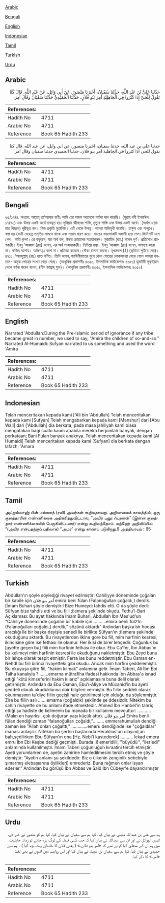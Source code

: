 [Arabic](#arabic)

[Bengali](#bengali)

[English](#english)

[Indonesian](#indonesian)

[Tamil](#tamil)

[Turkish](#turkish)

[Urdu](#urdu)

## Arabic


<div dir="rtl" lang="ar" style={{fontSize:'larger',backgroundColor:'#f8f9fa',padding:20}}>
حَدَّثَنَا عَلِيُّ بْنُ عَبْدِ اللَّهِ، حَدَّثَنَا سُفْيَانُ، أَخْبَرَنَا مَنْصُورٌ، عَنْ أَبِي وَائِلٍ، عَنْ عَبْدِ اللَّهِ، قَالَ كُنَّا نَقُولُ لِلْحَىِّ إِذَا كَثُرُوا فِي الْجَاهِلِيَّةِ أَمِرَ بَنُو فُلاَنٍ‏.‏ حَدَّثَنَا الْحُمَيْدِيُّ حَدَّثَنَا سُفْيَانُ وَقَالَ أَمِرَ‏.‏
</div>
<div style={{backgroundColor:'#f8f9fa',padding:20, marginBottom: 10}}><table> <thead> <tr> <th>References:</th> <th></th> </tr> </thead> <tbody><tr><td>Hadith No</td><td>4711</td></tr><tr><td>Arabic No</td><td>4711</td></tr><tr><td>Reference</td><td>Book 65 Hadith 233</td></tr></tbody></table></div>


<div dir="rtl" lang="ar" style={{fontSize:'larger',backgroundColor:'#f8f9fa',padding:20}}>
حدثنا علي بن عبد الله، حدثنا سفيان، اخبرنا منصور، عن ابي وايل، عن عبد الله، قال كنا نقول للحى اذا كثروا في الجاهلية امر بنو فلان. حدثنا الحميدي حدثنا سفيان وقال امر
</div>
<div style={{backgroundColor:'#f8f9fa',padding:20, marginBottom: 10}}><table> <thead> <tr> <th>References:</th> <th></th> </tr> </thead> <tbody><tr><td>Hadith No</td><td>4711</td></tr><tr><td>Arabic No</td><td>4711</td></tr><tr><td>Reference</td><td>Book 65 Hadith 233</td></tr></tbody></table></div>

## Bengali


<div dir="ltr" lang="bn" style={{fontSize:'larger',backgroundColor:'#f8f9fa',padding:20}}>
৬৫/১৭/৪. অধ্যায়: আল্লাহ্ তা‘আলার বাণীঃ আমি তো আদম সন্তানকে মর্যাদা দান করেছি। (সূরাহ বনী ইসরাঈল ১৭/৭০) এবং উভয় একই অর্থে ব্যবহৃত হয়।দুনিয়ার জীবনের শাস্তি, মৃত্যুর শাস্তি এবং উভয় একই অর্থে। (অর্থাৎ-তোমার পিছনে) দূরীভূত হল। নিজ প্রকৃতি মুতাবিক। এটি থেকে উপন্ন। আমরা অভিমুখী করেছি। চাক্ষুষ এবং সম্মুখে। বলা হয় (ধাত্রী যেহেতু প্রসূতির সামনে থাকে এবং সন্তান ধারণ করে। খরচের ভয়লোকটি অভাবী হয়ে গেল।জিনিসটি চলে গেল। অতি কৃপণ।এর বহুবচন, যার অর্থ হল, উভয় চোয়ালের সংযোগস্থল। মুজাহিদ (রহ.) বলেন পূর্ণ। প্রতিশোধ গ্রহণকারী। ইবনু ‘আব্বাস (রাঃ) বলেন, এর অর্থ সাহায্যকারী। নিভিয়ে যায়। ইবনু ‘আব্বাস (রাঃ) বলেন, অপব্যয় করো না। রুজির আশায়। অভিশপ্ত।বলো না। প্রতিজ্ঞা করেছে।নৌকা চালনা করছে। মুখমন্ডল [1] (ভূমিতে লুটিয়ে দেয়)। ৪৭১১. ‘আবদুল্লাহ্ (রাঃ) হতে বর্ণিত। তিনি বলেন, জাহিলীয়াতের যুগে কোন গোত্রের লোকসংখ্যা বেড়ে গেলে আমরা বলতাম- অমুক গোত্রের সংখ্যা বেড়ে গেছে। (আধুনিক প্রকাশনীঃ ৪৩৫০, ইসলামিক ফাউন্ডেশনঃ ৪৩৫১) হুমাইদী সুফ্ইয়ান থেকে বর্ণনা করেন বলেন, (মীম কাস্রাহ্ যুক্ত)। (আধুনিক প্রকাশনীঃ ৪৩৫০, ইসলামিক ফাউন্ডেশনঃ ৪৩৫২)
</div>
<div style={{backgroundColor:'#f8f9fa',padding:20, marginBottom: 10}}><table> <thead> <tr> <th>References:</th> <th></th> </tr> </thead> <tbody><tr><td>Hadith No</td><td>4711</td></tr><tr><td>Arabic No</td><td>4711</td></tr><tr><td>Reference</td><td>Book 65 Hadith 233</td></tr></tbody></table></div>

## English


<div dir="ltr" lang="en" style={{fontSize:'larger',backgroundColor:'#f8f9fa',padding:20}}>
Narrated 'Abdullah:During the Pre-lslamic period of ignorance if any tribe became great in number, we used to say, "Amira the children of so-and-so." Narrated Al-Humaidi: Sufyan narrated to us something and used the word 'Amira
</div>
<div style={{backgroundColor:'#f8f9fa',padding:20, marginBottom: 10}}><table> <thead> <tr> <th>References:</th> <th></th> </tr> </thead> <tbody><tr><td>Hadith No</td><td>4711</td></tr><tr><td>Arabic No</td><td>4711</td></tr><tr><td>Reference</td><td>Book 65 Hadith 233</td></tr></tbody></table></div>

## Indonesian


<div dir="ltr" lang="id" style={{fontSize:'larger',backgroundColor:'#f8f9fa',padding:20}}>
Telah menceritakan kepada kami ['Ali bin 'Abdullah] Telah menceritakan kepada kami [Sufyan] Telah mengabarkan kepada kami [Manshur] dari [Abu Wail] dari ['Abdullah] dia berkata; pada masa jahiliyah kami biasa mengatakan bagi suatu kaum apabila mereka berjumlah banyak, dengan perkataan; Bani Fulan banyak anaknya. Telah menceritakan kepada kami [Al Humaidi] Telah menceritakan kepada kami [Sufyan] dia berkata dengan lafazh; 'Amara
</div>
<div style={{backgroundColor:'#f8f9fa',padding:20, marginBottom: 10}}><table> <thead> <tr> <th>References:</th> <th></th> </tr> </thead> <tbody><tr><td>Hadith No</td><td>4711</td></tr><tr><td>Arabic No</td><td>4711</td></tr><tr><td>Reference</td><td>Book 65 Hadith 233</td></tr></tbody></table></div>

## Tamil


<div dir="ltr" lang="ta" style={{fontSize:'larger',backgroundColor:'#f8f9fa',padding:20}}>
அப்துல்லாஹ் பின் மஸ்ஊத் (ரலி) அவர்கள் கூறியதாவது: அறியாமைக் காலத்தில், ஒரு குலத்தாரின் எண்ணிக்கை அதிகரித்துவிட்டால், “அமிர பனூ ஃபுலான்” (இன்ன குலத்தார் எண்ணிக்கையில் பெருகிவிட்டனர்) என்று கூறிவந்தோம். மற்றோர் அறிவிப்பில் “(அமிர என்பதற்குப் பதிலாக) “அமர' என்று காணப் படுகிறது.6 அத்தியாயம் : 65
</div>
<div style={{backgroundColor:'#f8f9fa',padding:20, marginBottom: 10}}><table> <thead> <tr> <th>References:</th> <th></th> </tr> </thead> <tbody><tr><td>Hadith No</td><td>4711</td></tr><tr><td>Arabic No</td><td>4711</td></tr><tr><td>Reference</td><td>Book 65 Hadith 233</td></tr></tbody></table></div>

## Turkish


<div dir="ltr" lang="tr" style={{fontSize:'larger',backgroundColor:'#f8f9fa',padding:20}}>
Abdullah'ın şöyle söyledjği rivayet edilmiştir: Cahiliyye döneminde çoğalan bir kabile için أمر بنو فلان emira beni fülan (Falanoğulları çoğaldı,) derdik. [İmam Buhari şöyle demiştir:l Bize Humeydı tahdis etti. O da şöyle dedi: Süfyan bize tahdis etti ve bu fiili ;i!emera şeklinde okudu. Fethu'l-Bari Açıklaması: Bu ayet hakkında İmam Buhari, Abdullah İbn Mes'ud'un "Cahiliye döneminde çoğalan bir kabile için ..........emira benli fül21n (Falanoğulları çoğaldı,) derdik," sözünü aktardı.' Ardından başka bir hocası aracılığı ile bir başka deyişle senedi ile birlikte Süfyan'ın ;i!emera şeklinde okuduğunu aktardı. Bu rivayetlerden ilkine göre bu fiil, mim harfinin kesresi; ikincisine göre ise fethası ile okunur. Her ikisi de birer lehçedir. Çoğunluk bu [ayette geçen bu] fiili mim harfinin fethası ile okur. Ebu Ca'fer, İbn Abbas'ın bu kelimeyi mim harfinin kesresi ile okuduğunu nakletmiştir. Ebu Zeyd bunu bir lehçe olarak tespit etmiştir. Ferra ise bunu reddetmiştir. Ebu Osman en-NehdI bu fiili birinci rivayetteki gibi okudu. Ancak mim harfini şeddelemiştir. Bu okuyuşa göre fiil, "hakim kılmak" anlamına gelir. İmam Taberi, Ali İbn Ebi Talha kanalıyla ? .......emerna mütraflha ifadesi hakkında İbn Abbas'a isnad ettiği "kötü kimseferini hakim kılarız" açıklamasını buna delil olarak getirmiştir. Ardından da Ebu Osman, Ebu'ı-Aliye ve Mücahid'in bu ayeti şeddeli olarak okuduklarına dair bilgileri vermiştir. Bu fiilin şeddeli olarak okunmasının ta'diye fiilin geçişli hale getirilmesi için olduğu da söylenmiştir. Zira bu fiilin aslı .......emarna (çoğaldık) şeklinde şe ddesizdir. Nitekim bu sahih rivayette de bu anlamı ifade etmektedir. Ahmed İbn Hanbel'in tahriç ettiği şu hadiste de kelimenin bu manada bir kullanımı mevcuttur: ...........(Malın en hayırlısı, çok doğuran yaşı küçük attır). أمر بنو فلان Emira benli fülan dendiği zaman "falanoğulları çoğaldı,"......... emmerahumullah dendiği zaman ise "Allah onları çoğalttı," .............emeru dendiğinde ise "çoğaldılar" manası anlaşılır. Nitekim bu şerhin başlarında Heraklius'un olayınd,an bah,sedilirken Ebu Süfyan'ın ona [Hz. Nebi'i kastederek] .......... lekad emera emru İbn Ebi Keşbe dediği geçmişti. Burada ;i! emeridiili,'''büyüdü'', "ilerledi" anlamında kullanılmıştır. İmam Taberi çoğunluğun kıraatini tercih etmiştir. Ayeti yorumlarken de, ayetin zahirine hamledilmesini tercih etmiş ve şöyle demiştir: "Ayetin anlamı şu şekildedir: Biz o ülkenin zenginlik sebebiyle şımarmış elebaşıarına (iyilikleri) emrederiz. Buna rağmen onlar isyan ederler." Ardından bu görüşü İbn Abbas ve Said İbn Cübeyr'e dayandırmıştır
</div>
<div style={{backgroundColor:'#f8f9fa',padding:20, marginBottom: 10}}><table> <thead> <tr> <th>References:</th> <th></th> </tr> </thead> <tbody><tr><td>Hadith No</td><td>4711</td></tr><tr><td>Arabic No</td><td>4711</td></tr><tr><td>Reference</td><td>Book 65 Hadith 233</td></tr></tbody></table></div>

## Urdu


<div dir="rtl" lang="ur" style={{fontSize:'larger',backgroundColor:'#f8f9fa',padding:20}}>
ہم سے علی بن عبداللہ مدینی نے بیان کیا، کہا ہم سے سفیان نے بیان کیا، کہا ہم کو منصور نے خبر دی، انہیں ابووائل نے اور ان سے عبداللہ نے بیان کیا کہ جب کسی قبیلہ کے لوگ بڑھ جاتے تو زمانہ جاہلیت میں ہم ان کے متعلق کہا کرتے تھے کہ «أمر بنو فلان‏.‏» ( یعنی فلاں کا خاندان بہت بڑھ گیا ) ۔ ہم سے حمیدی نے بیان کیا، کہا ہم سے سفیان بن عیینہ نے بیان کیا اور اس روایت میں انہوں نے بھی لفظ «أمر‏.‏» کا ذکر کیا۔
</div>
<div style={{backgroundColor:'#f8f9fa',padding:20, marginBottom: 10}}><table> <thead> <tr> <th>References:</th> <th></th> </tr> </thead> <tbody><tr><td>Hadith No</td><td>4711</td></tr><tr><td>Arabic No</td><td>4711</td></tr><tr><td>Reference</td><td>Book 65 Hadith 233</td></tr></tbody></table></div>